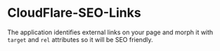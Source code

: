 CloudFlare-SEO-Links
====================

The application identifies external links on your page and morph it with `target` and `rel` attributes so it will be SEO friendly.
